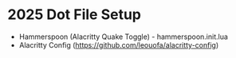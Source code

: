 # 2025 Dot File Setup

- Hammerspoon (Alacritty Quake Toggle) - hammerspoon.init.lua
- Alacritty Config (https://github.com/leouofa/alacritty-config) 
